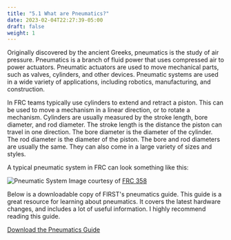 ```yaml
---
title: "5.1 What are Pneumatics?"
date: 2023-02-04T22:27:39-05:00
draft: false
weight: 1
---
```


Originally discovered by the ancient Greeks, pneumatics is the study of air pressure. Pneumatics is a branch of fluid power that uses compressed air to power actuators. Pneumatic actuators are used to move mechanical parts, such as valves, cylinders, and other devices. Pneumatic systems are used in a wide variety of applications, including robotics, manufacturing, and construction.

In FRC teams typically use cylinders to extend and retract a piston. This can be used to move a mechanism in a linear direction, or to rotate a mechanism. Cylinders are usually measured by the stroke length, bore diameter, and rod diameter. The stroke length is the distance the piston can travel in one direction. The bore diameter is the diameter of the cylinder. The rod diameter is the diameter of the piston. The bore and rod diameters are usually the same. They can also come in a large variety of sizes and styles.

A typical pneumatic system in FRC can look something like this:

![Pneumatic System](/images/pneumatics/pneumatic-system.jpg)
Image courtesy of [FRC 358](http://team358.org/files/pneumatic/)

Below is a downloadable copy of FIRST's pneumatics guide. This guide is a great resource for learning about pneumatics. It covers the latest hardware changes, and includes a lot of useful information. I highly recommend reading this guide.

[Download the Pneumatics Guide](https://www.firstinspires.org/sites/default/files/uploads/resource_library/frc/technical-resources/frc_pneumatics_manual.pdf)

